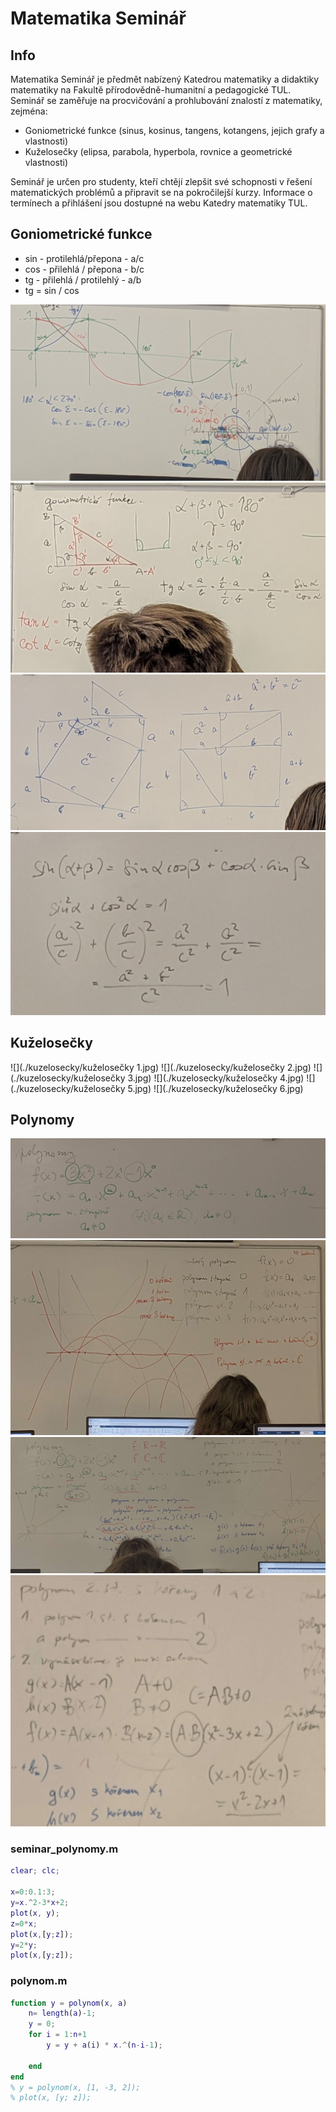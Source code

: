 # Matematika Seminář

## Info

Matematika Seminář je předmět nabízený Katedrou matematiky a didaktiky matematiky na Fakultě přírodovědně-humanitní a pedagogické TUL. Seminář se zaměřuje na procvičování a prohlubování znalostí z matematiky, zejména:

- Goniometrické funkce (sinus, kosinus, tangens, kotangens, jejich grafy a vlastnosti)
- Kuželosečky (elipsa, parabola, hyperbola, rovnice a geometrické vlastnosti)

Seminář je určen pro studenty, kteří chtějí zlepšit své schopnosti v řešení matematických problémů a připravit se na pokročilejší kurzy. Informace o termínech a přihlášení jsou dostupné na webu Katedry matematiky TUL.

## Goniometrické funkce

- sin - protilehlá/přepona - a/c
- cos - přilehlá / přepona - b/c
- tg - přilehlá / protilehlý - a/b
- tg = sin / cos

![](./goniometricke_funkce/1.jpg)
![](./goniometricke_funkce/2.jpg)
![](./goniometricke_funkce/3.jpg)
![](./goniometricke_funkce/4.jpg)

## Kuželosečky

![](./kuzelosecky/kuželosečky 1.jpg)
![](./kuzelosecky/kuželosečky 2.jpg)
![](./kuzelosecky/kuželosečky 3.jpg)
![](./kuzelosecky/kuželosečky 4.jpg)
![](./kuzelosecky/kuželosečky 5.jpg)
![](./kuzelosecky/kuželosečky 6.jpg)

## Polynomy

![](./polynomy/1.jpg)
![](./polynomy/2.jpg)
![](./polynomy/3.jpg)
![](./polynomy/4.jpg)

### seminar_polynomy.m

```matlab
clear; clc;

x=0:0.1:3;
y=x.^2-3*x+2;
plot(x, y);
z=0*x;
plot(x,[y;z]);
y=2*y;
plot(x,[y;z]);
```

### polynom.m

```matlab
function y = polynom(x, a)
    n= length(a)-1;
    y = 0;
    for i = 1:n+1
        y = y + a(i) * x.^(n-i-1);

    end
end
% y = polynom(x, [1, -3, 2]);
% plot(x, [y; z]);
```
